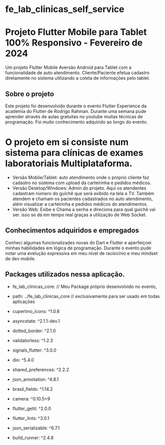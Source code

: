# fe_lab_clinicas_self_service

# Projeto Flutter Mobile para Tablet 100% Responsivo - Fevereiro de 2024
Um projeto Flutter Mobile Aversão Android para Tablet com a funcionalidade de auto atendimento.
Cliente/Paciente efetua cadastro diretamente no sistema utilizando a coleta de informações pelo tablet.

## Sobre o projeto
Este projeto foi desenvolvido durante o evento Flutter Experience da academia do Flutter de Rodrigo Rahman.
Durante uma semana pude aprender através de aulas gratuitas no youtube muitas técnicas de programação.
Foi muito conhecimento adquirido ao longo do evento.

# O projeto em si consiste num sistema para clínicas de exames laboratoriais Multiplataforma. 
- Versão Mobile/Tablet: auto atendimento onde o próprio cliente faz cadastro no sistema com upload da carteirinha e pedidos médicos.
- Versão Desktop/Windows: Admin do projeto. Aqui os atendentes cadastram número do guichê que será exibido na tela a TV. Também atendem e chamam os pacientes cadastrados no auto atendimento, além visualizar a carteirinha e pedidos médicos do atendimentos.
- Versão Web: Exibe e Chama a senha e direciona para qual guichê vai ser. isso se dá em tempo real graças a utilização de Web Socket.

## Conhecimentos adquiridos e empregados

Conheci algumas funcionalizades novas do Dart e Flutter e aperfeiçoei minhas habilidades em lógica de programação.
Durante o evento pude notar uma evelução expressiva em meu nível de raciocínio e meu mindset de dev mobile.

## Packages utilizados nessa aplicação.

-  fe_lab_clinicas_core:                    // Meu Package próprio desenvolvido no evento,
-    path: ../fe_lab_clinicas_core          // exclusivamente para ser usado em todas aplicações
-  cupertino_icons: ^1.0.6
-  asyncstate: ^2.1.1-dev.1
-  dotted_border: ^2.1.0
-  validatorless: ^1.2.3
-  signals_flutter: ^3.0.0
-  dio: ^5.4.0
-  shared_preferences: ^2.2.2
-  json_annotation: ^4.8.1
-  brasil_fields: ^1.14.2
-  camera: ^0.10.5+9
-  flutter_getit: ^2.0.0

-  flutter_lints: ^3.0.1
-  json_serializable: ^6.7.1
-  build_runner: ^2.4.8